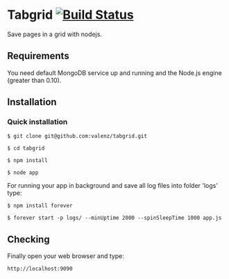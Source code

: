 # Tabgrid [![Build Status](https://travis-ci.org/valenz/tabgrid.svg?branch=master)](https://travis-ci.org/valenz/tabgrid)
Save pages in a grid with nodejs.


## Requirements
You need default MongoDB service up and running and the Node.js engine (greater than 0.10).


## Installation
### Quick installation
	$ git clone git@github.com:valenz/tabgrid.git

	$ cd tabgrid

	$ npm install

	$ node app

For running your app in background and save all log files into folder 'logs' type:

	$ npm install forever

	$ forever start -p logs/ --minUptime 2000 --spinSleepTime 1000 app.js


## Checking
Finally open your web browser and type:

	http://localhost:9090
